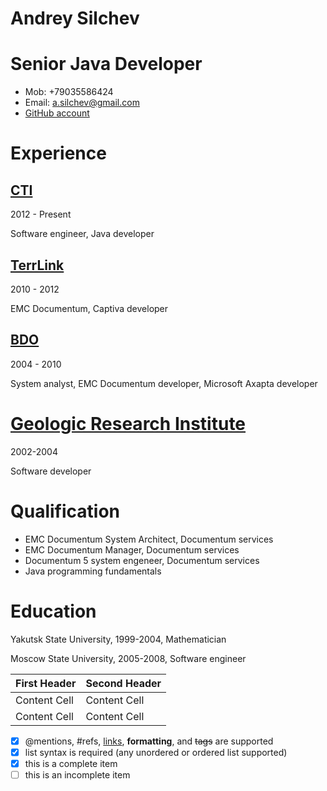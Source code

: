 # Andrey Silchev #

# Senior Java Developer #

* Mob: +79035586424
* Email: a.silchev@gmail.com
* [GitHub account](https://github.com/asilchev)

# Experience #

## [CTI](http://cti.ru) ##

2012 - Present

Software engineer, Java developer

## [TerrLink](http://terralink.ru) ##

2010 - 2012

EMC Documentum, Captiva developer

## [BDO](http://bdo.ru) ##

2004 - 2010

System analyst, EMC Documentum developer, Microsoft Axapta developer

# [Geologic Research Institute](http://www.alrosa.ru/corporate-structure/нигп/) #

2002-2004

Software developer

# Qualification #

* EMC Documentum System Architect, Documentum services
* EMC Documentum Manager, Documentum services
* Documentum 5 system engeneer, Documentum services
* Java programming fundamentals

# Education #

Yakutsk State University, 1999-2004,
Mathematician

Moscow State University, 2005-2008,
Software engineer

| First Header  | Second Header |
| ------------- | ------------- |
| Content Cell  | Content Cell  |
| Content Cell  | Content Cell  |

- [x] @mentions, #refs, [links](), **formatting**, and <del>tags</del> are supported
- [x] list syntax is required (any unordered or ordered list supported)
- [x] this is a complete item
- [ ] this is an incomplete item
